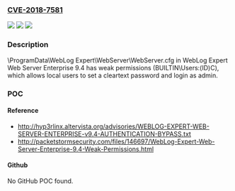 ### [CVE-2018-7581](https://cve.mitre.org/cgi-bin/cvename.cgi?name=CVE-2018-7581)
![](https://img.shields.io/static/v1?label=Product&message=n%2Fa&color=blue)
![](https://img.shields.io/static/v1?label=Version&message=n%2Fa&color=blue)
![](https://img.shields.io/static/v1?label=Vulnerability&message=n%2Fa&color=brighgreen)

### Description

\ProgramData\WebLog Expert\WebServer\WebServer.cfg in WebLog Expert Web Server Enterprise 9.4 has weak permissions (BUILTIN\Users:(ID)C), which allows local users to set a cleartext password and login as admin.

### POC

#### Reference
- http://hyp3rlinx.altervista.org/advisories/WEBLOG-EXPERT-WEB-SERVER-ENTERPRISE-v9.4-AUTHENTICATION-BYPASS.txt
- http://packetstormsecurity.com/files/146697/WebLog-Expert-Web-Server-Enterprise-9.4-Weak-Permissions.html

#### Github
No GitHub POC found.


